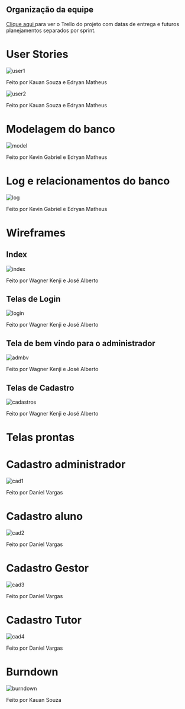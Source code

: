 ## Organização da equipe
<a href='https://trello.com/b/EVkEayjU/api-3-semestre'> Clique aqui </a>
para ver o Trello do projeto com datas de entrega e futuros planejamentos separados por sprint. 

# User Stories
![user1](https://github.com/kevingabrielmelo/nLearning-Team2/blob/develop/readme-assets/user1.PNG)

Feito por Kauan Souza e Edryan Matheus

![user2](https://github.com/kevingabrielmelo/nLearning-Team2/blob/develop/readme-assets/user2.PNG)

Feito por Kauan Souza e Edryan Matheus

# Modelagem do banco
![model](https://github.com/kevingabrielmelo/nLearning-Team2/blob/develop/readme-assets/modelagem%20banco.jpg)

Feito por Kevin Gabriel e Edryan Matheus

# Log e relacionamentos do banco
![log](https://github.com/kevingabrielmelo/nLearning-Team2/blob/develop/readme-assets/log%20e%20relacionamento%20banco.jpg)

Feito por Kevin Gabriel e Edryan Matheus

# Wireframes
## Index
![index](https://github.com/kevingabrielmelo/nLearning-Team2/blob/develop/readme-assets/index.gif)

Feito por Wagner Kenji e José Alberto 

## Telas de Login
![login](https://github.com/kevingabrielmelo/nLearning-Team2/blob/develop/readme-assets/Login_e_Telas.PNG)

Feito por Wagner Kenji e José Alberto 

## Tela de bem vindo para o administrador
![admbv](https://github.com/kevingabrielmelo/nLearning-Team2/blob/develop/readme-assets/BemVindo_adm.PNG)

Feito por Wagner Kenji e José Alberto 

## Telas de Cadastro
![cadastros](https://github.com/kevingabrielmelo/nLearning-Team2/blob/develop/readme-assets/TelasDeCadastro.PNG)

Feito por Wagner Kenji e José Alberto 

# Telas prontas

# Cadastro administrador
![cad1](https://github.com/kevingabrielmelo/nLearning-Team2/blob/develop/readme-assets/Cadastro1.PNG)

Feito por Daniel Vargas

# Cadastro aluno
![cad2](https://github.com/kevingabrielmelo/nLearning-Team2/blob/develop/readme-assets/Cadastro2.PNG)

Feito por Daniel Vargas

# Cadastro Gestor
![cad3](https://github.com/kevingabrielmelo/nLearning-Team2/blob/develop/readme-assets/Cadastro3.PNG)

Feito por Daniel Vargas

# Cadastro Tutor
![cad4](https://github.com/kevingabrielmelo/nLearning-Team2/blob/develop/readme-assets/Cadastro4.PNG)

Feito por Daniel Vargas

# Burndown

![burndown](https://github.com/kevingabrielmelo/nLearning-Team2/blob/master/readme-assets/Burndown.PNG)

Feito por Kauan Souza
